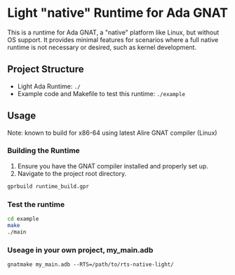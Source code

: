 # Light "native" Runtime for Ada GNAT

This is a runtime for Ada GNAT, a "native" platform like Linux, but without OS support. 
It provides minimal features for scenarios where a full native runtime is not necessary or desired, such as kernel development.

## Project Structure

- Light Ada Runtime: `./`
- Example code and Makefile to test this runtime: `./example`

## Usage
Note: known to build for x86-64 using latest Alire GNAT compiler (Linux)

### Building the Runtime

1. Ensure you have the GNAT compiler installed and properly set up.
2. Navigate to the project root directory.

```bash
gprbuild runtime_build.gpr
```

### Test the runtime

```bash
cd example
make
./main
```

### Useage in your own project, my_main.adb
```
gnatmake my_main.adb --RTS=/path/to/rts-native-light/
```
